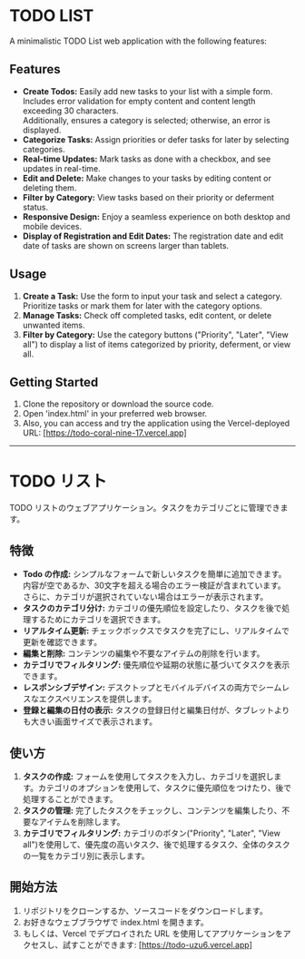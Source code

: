 # TODO LIST

A minimalistic TODO List web application with the following features:

## Features
* **Create Todos:** Easily add new tasks to your list with a simple form.  
                    Includes error validation for empty content and content length exceeding 30 characters.   
				    Additionally, ensures a category is selected; otherwise, an error is displayed.
* **Categorize Tasks:** Assign priorities or defer tasks for later by selecting categories.
* **Real-time Updates:** Mark tasks as done with a checkbox, and see updates in real-time.
* **Edit and Delete:** Make changes to your tasks by editing content or deleting them.
* **Filter by Category:** View tasks based on their priority or deferment status.
* **Responsive Design:** Enjoy a seamless experience on both desktop and mobile devices.
* **Display of Registration and Edit Dates:** The registration date and edit date of tasks are shown on screens larger than tablets.

## Usage
1. **Create a Task:** Use the form to input your task and select a category. Prioritize tasks or mark them for later with the category options.
2. **Manage Tasks:** Check off completed tasks, edit content, or delete unwanted items.
3. **Filter by Category:** Use the category buttons ("Priority", "Later", "View all") to display a list of items categorized by priority, deferment, or view all.

## Getting Started
1. Clone the repository or download the source code.
2. Open 'index.html' in your preferred web browser.
3. Also, you can access and try the application using the Vercel-deployed URL: [https://todo-coral-nine-17.vercel.app]


***

# TODO リスト
TODO リストのウェブアプリケーション。タスクをカテゴリごとに管理できます。

## 特徴
* **Todo の作成:** シンプルなフォームで新しいタスクを簡単に追加できます。  
									 内容が空であるか、30文字を超える場合のエラー検証が含まれています。  
									 さらに、カテゴリが選択されていない場合はエラーが表示されます。
* **タスクのカテゴリ分け:** カテゴリの優先順位を設定したり、タスクを後で処理するためにカテゴリを選択できます。
* **リアルタイム更新:** チェックボックスでタスクを完了にし、リアルタイムで更新を確認できます。
* **編集と削除:** コンテンツの編集や不要なアイテムの削除を行います。
* **カテゴリでフィルタリング:** 優先順位や延期の状態に基づいてタスクを表示できます。
* **レスポンシブデザイン:** デスクトップとモバイルデバイスの両方でシームレスなエクスペリエンスを提供します。
* **登録と編集の日付の表示:** タスクの登録日付と編集日付が、タブレットよりも大きい画面サイズで表示されます。

## 使い方
1. **タスクの作成:** フォームを使用してタスクを入力し、カテゴリを選択します。カテゴリのオプションを使用して、タスクに優先順位をつけたり、後で処理することができます。
2. **タスクの管理:** 完了したタスクをチェックし、コンテンツを編集したり、不要なアイテムを削除します。
3. **カテゴリでフィルタリング:** カテゴリのボタン("Priority", "Later", "View all")を使用して、優先度の高いタスク、後で処理するタスク、全体のタスクの一覧をカテゴリ別に表示します。

## 開始方法
1. リポジトリをクローンするか、ソースコードをダウンロードします。
2. お好きなウェブブラウザで index.html を開きます。
3. もしくは、Vercel でデプロイされた URL を使用してアプリケーションをアクセスし、試すことができます: [https://todo-uzu6.vercel.app]
